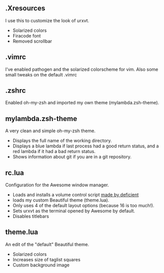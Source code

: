 ## .Xresources
I use this to customize the look of urxvt.
- Solarized colors
- Firacode font
- Removed scrollbar

## .vimrc
I've enabled pathogen and the solarized colorscheme for vim.
Also some small tweaks on the default .vimrc

## .zshrc
Enabled oh-my-zsh and imported my own theme (mylambda.zsh-theme).

## mylambda.zsh-theme
A very clean and simple oh-my-zsh theme.
- Displays the full name of the working directory.
- Displays a blue lambda if last process had a good return status, and a red
lambda if it had a bad return status.
- Shows information about git if you are in a git repository.

## rc.lua
Configuration for the Awesome window manager.
- Loads and installs a volume control script
[made by deficient](https://github.com/deficient/volume-control)
- loads my custom Beautiful theme (theme.lua).
- Only uses 4 of the default layout options (because 16 is too much!).
- Sets urxvt as the terminal opened by Awesome by default.
- Disables titlebars

## theme.lua
An edit of the "default" Beautiful theme.
- Solarized colors
- Increases size of taglist squares
- Custom background image
